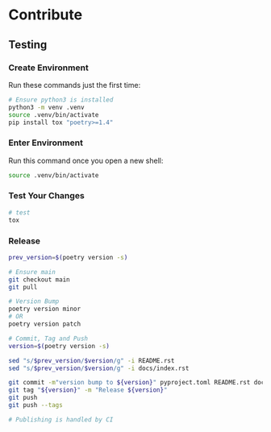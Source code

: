 # Contribute

## Testing

### Create Environment

Run these commands just the first time:

```bash
# Ensure python3 is installed
python3 -m venv .venv
source .venv/bin/activate
pip install tox "poetry>=1.4"
```

### Enter Environment

Run this command once you open a new shell:

```bash
source .venv/bin/activate
```

### Test Your Changes

```bash
# test
tox
```

### Release

```bash
prev_version=$(poetry version -s)

# Ensure main
git checkout main
git pull

# Version Bump
poetry version minor
# OR
poetry version patch

# Commit, Tag and Push
version=$(poetry version -s)

sed "s/$prev_version/$version/g" -i README.rst
sed "s/$prev_version/$version/g" -i docs/index.rst

git commit -m"version bump to ${version}" pyproject.toml README.rst docs/index.rst
git tag "${version}" -m "Release ${version}"
git push
git push --tags

# Publishing is handled by CI
```
